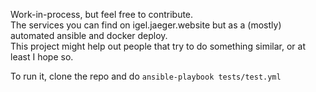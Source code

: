Work-in-process, but feel free to contribute.\
The services you can find on igel.jaeger.website but as a (mostly) automated ansible and docker deploy.\
This project might help out people that try to do something similar, or at least I hope so.

To run it, clone the repo and do `ansible-playbook tests/test.yml`
